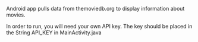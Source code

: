 Android app pulls data from themoviedb.org to display information about movies.

In order to run, you will need your own API key.  The key should be placed in the String API_KEY in MainActivity.java
